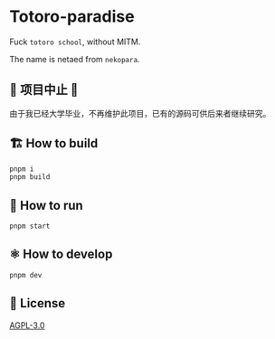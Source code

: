 # Totoro-paradise

Fuck `totoro school`, without MITM.

The name is netaed from `nekopara`.

## 🚧 项目中止 🚧

由于我已经大学毕业，不再维护此项目，已有的源码可供后来者继续研究。

## 🏗️ How to build

```bash
pnpm i
pnpm build
```

## 🚀 How to run

```bash
pnpm start
```

## ⚛️ How to develop

```bash
pnpm dev
```

## 📝 License

[AGPL-3.0](LICENSE)
